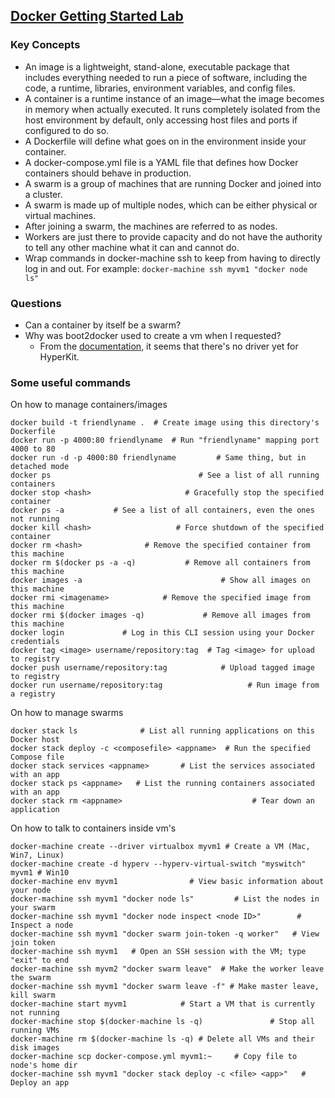## [Docker Getting Started Lab](https://docs.docker.com/get-started/)

### Key Concepts
* An image is a lightweight, stand-alone, executable package that includes everything needed to run a piece of software, including the code, a runtime, libraries, environment variables, and config files.
* A container is a runtime instance of an image—what the image becomes in memory when actually executed. It runs completely isolated from the host environment by default, only accessing host files and ports if configured to do so.
* A Dockerfile will define what goes on in the environment inside your container.
* A docker-compose.yml file is a YAML file that defines how Docker containers should behave in production.
* A swarm is a group of machines that are running Docker and joined into a cluster.
* A swarm is made up of multiple nodes, which can be either physical or virtual machines. 
* After joining a swarm, the machines are referred to as nodes.
* Workers are just there to provide capacity and do not have the authority to tell any other machine what it can and cannot do.
* Wrap commands in docker-machine ssh to keep from having to directly log in and out. For example:
`docker-machine ssh myvm1 "docker node ls"`

### Questions
* Can a container by itself be a swarm?
* Why was boot2docker used to create a vm when I requested?
  * From the [documentation](https://docs.docker.com/machine/get-started/#prerequisite-information), it seems that there's no driver yet for HyperKit.


### Some useful commands
On how to manage containers/images
```
docker build -t friendlyname .  # Create image using this directory's Dockerfile
docker run -p 4000:80 friendlyname  # Run "friendlyname" mapping port 4000 to 80
docker run -d -p 4000:80 friendlyname         # Same thing, but in detached mode
docker ps                                 # See a list of all running containers
docker stop <hash>                     # Gracefully stop the specified container
docker ps -a           # See a list of all containers, even the ones not running
docker kill <hash>                   # Force shutdown of the specified container
docker rm <hash>              # Remove the specified container from this machine
docker rm $(docker ps -a -q)           # Remove all containers from this machine
docker images -a                               # Show all images on this machine
docker rmi <imagename>            # Remove the specified image from this machine
docker rmi $(docker images -q)             # Remove all images from this machine
docker login             # Log in this CLI session using your Docker credentials
docker tag <image> username/repository:tag  # Tag <image> for upload to registry
docker push username/repository:tag            # Upload tagged image to registry
docker run username/repository:tag                   # Run image from a registry
```

On how to manage swarms
```
docker stack ls              # List all running applications on this Docker host
docker stack deploy -c <composefile> <appname>  # Run the specified Compose file
docker stack services <appname>       # List the services associated with an app
docker stack ps <appname>   # List the running containers associated with an app
docker stack rm <appname>                             # Tear down an application
```

On how to talk to containers inside vm's
```
docker-machine create --driver virtualbox myvm1 # Create a VM (Mac, Win7, Linux)
docker-machine create -d hyperv --hyperv-virtual-switch "myswitch" myvm1 # Win10
docker-machine env myvm1                # View basic information about your node
docker-machine ssh myvm1 "docker node ls"         # List the nodes in your swarm
docker-machine ssh myvm1 "docker node inspect <node ID>"        # Inspect a node
docker-machine ssh myvm1 "docker swarm join-token -q worker"   # View join token
docker-machine ssh myvm1   # Open an SSH session with the VM; type "exit" to end
docker-machine ssh myvm2 "docker swarm leave"  # Make the worker leave the swarm
docker-machine ssh myvm1 "docker swarm leave -f" # Make master leave, kill swarm
docker-machine start myvm1            # Start a VM that is currently not running
docker-machine stop $(docker-machine ls -q)               # Stop all running VMs
docker-machine rm $(docker-machine ls -q) # Delete all VMs and their disk images
docker-machine scp docker-compose.yml myvm1:~     # Copy file to node's home dir
docker-machine ssh myvm1 "docker stack deploy -c <file> <app>"   # Deploy an app
```
